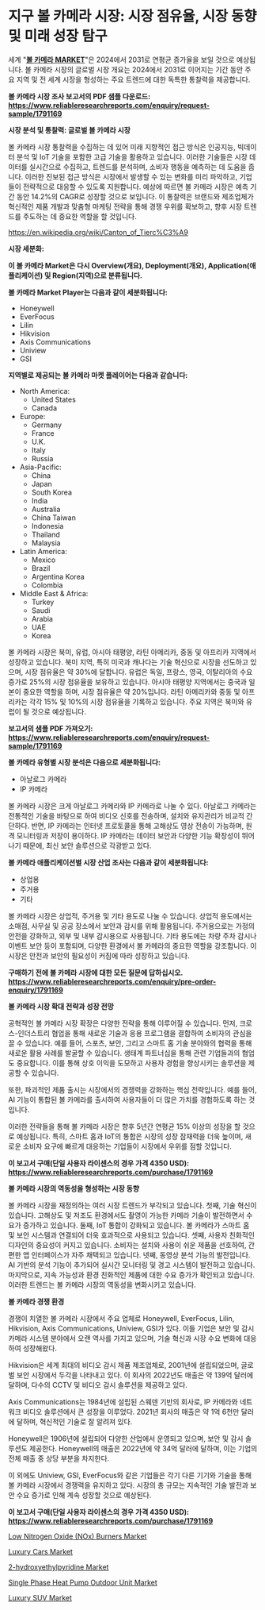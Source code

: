<p><h1>지구 볼 카메라 시장: 시장 점유율, 시장 동향 및 미래 성장 탐구</h1></p><p>세계 "<strong><a href="https://www.reliableresearchreports.com/ball-cameras-r1791169?utm_campaign=106&utm_medium=8&utm_source=Github&utm_content=ia&utm_term=02112024&utm_id=ball-cameras">볼 카메라 MARKET</a></strong>"은 2024에서 2031로 연평균 증가율을 보일 것으로 예상됩니다. 볼 카메라 시장의 글로벌 시장 개요는 2024에서 2031로 이어지는 기간 동안 주요 지역 및 전 세계 시장을 형성하는 주요 트렌드에 대한 독특한 통찰력을 제공합니다.</p>
<p><strong>볼 카메라 시장 조사 보고서의 PDF 샘플 다운로드: <a href="https://www.reliableresearchreports.com/enquiry/request-sample/1791169?utm_campaign=106&utm_medium=8&utm_source=Github&utm_content=ia&utm_term=02112024&utm_id=ball-cameras">https://www.reliableresearchreports.com/enquiry/request-sample/1791169</a></strong></p>
<p><strong>시장 분석 및 통찰력: 글로벌 볼 카메라 시장</strong></p>
<p><p>볼 카메라 시장 통찰력을 수집하는 데 있어 미래 지향적인 접근 방식은 인공지능, 빅데이터 분석 및 IoT 기술을 포함한 고급 기술을 활용하고 있습니다. 이러한 기술들은 시장 데이터를 실시간으로 수집하고, 트렌드를 분석하며, 소비자 행동을 예측하는 데 도움을 줍니다. 이러한 진보된 접근 방식은 시장에서 발생할 수 있는 변화를 미리 파악하고, 기업들이 전략적으로 대응할 수 있도록 지원합니다. 예상에 따르면 볼 카메라 시장은 예측 기간 동안 14.2%의 CAGR로 성장할 것으로 보입니다. 이 통찰력은 브랜드와 제조업체가 혁신적인 제품 개발과 맞춤형 마케팅 전략을 통해 경쟁 우위를 확보하고, 향후 시장 트렌드를 주도하는 데 중요한 역할을 할 것입니다.</p></p>
<p><a href="%7CAUTHORITHY_DOMAIN_URL%7C?utm_campaign=106&utm_medium=8&utm_source=Github&utm_content=ia&utm_term=02112024&utm_id=ball-cameras">https://en.wikipedia.org/wiki/Canton_of_Tierc%C3%A9</a></p>
<p><strong>시장 세분화:</strong></p>
<p><strong>이 볼 카메라 Market은 다시 Overview(개요), Deployment(개요), Application(애플리케이션) 및 Region(지역)으로 분류됩니다.</strong></p>
<p><strong>볼 카메라 Market Player는 다음과 같이 세분화됩니다:</strong></p>
<p><ul><li>Honeywell</li><li>EverFocus</li><li>Lilin</li><li>Hikvision</li><li>Axis Communications</li><li>Uniview</li><li>GSI</li></ul></p>
<p><strong>지역별로 제공되는 볼 카메라 마켓 플레이어는 다음과 같습니다:</strong></p>
<p><ul>
    <li>
        North America:
        <ul>
            <li>United States</li>
            <li>Canada</li>
        </ul>
    </li>
    <li>
        Europe:
        <ul>
            <li>Germany</li>
            <li>France</li>
            <li>U.K.</li>
            <li>Italy</li>
            <li>Russia</li>
        </ul>
    </li>
    <li>
        Asia-Pacific:
        <ul>
            <li>China</li>
            <li>Japan</li>
            <li>South Korea</li>
            <li>India</li>
            <li>Australia</li>
            <li>China Taiwan</li>
            <li>Indonesia</li>
            <li>Thailand</li>
            <li>Malaysia</li>
        </ul>
    </li>
    <li>
        Latin America:
        <ul>
            <li>Mexico</li>
            <li>Brazil</li>
            <li>Argentina Korea</li>
            <li>Colombia</li>
        </ul>
    </li>
    <li>
        Middle East & Africa:
        <ul>
            <li>Turkey</li>
            <li>Saudi</li>
            <li>Arabia</li>
            <li>UAE</li>
            <li>Korea</li>
        </ul>
    </li>
    </ul></p>
<p><p>볼 카메라 시장은 북미, 유럽, 아시아 태평양, 라틴 아메리카, 중동 및 아프리카 지역에서 성장하고 있습니다. 북미 지역, 특히 미국과 캐나다는 기술 혁신으로 시장을 선도하고 있으며, 시장 점유율은 약 30%에 달합니다. 유럽은 독일, 프랑스, 영국, 이탈리아의 수요 증가로 25%의 시장 점유율을 보유하고 있습니다. 아시아 태평양 지역에서는 중국과 일본이 중요한 역할을 하며, 시장 점유율은 약 20%입니다. 라틴 아메리카와 중동 및 아프리카는 각각 15% 및 10%의 시장 점유율을 기록하고 있습니다. 주요 지역은 북미와 유럽이 될 것으로 예상됩니다.</p></p>
<p><strong>보고서의 샘플 PDF 가져오기: <a href="https://www.reliableresearchreports.com/enquiry/request-sample/1791169?utm_campaign=106&utm_medium=8&utm_source=Github&utm_content=ia&utm_term=02112024&utm_id=ball-cameras">https://www.reliableresearchreports.com/enquiry/request-sample/1791169</a></strong></p>
<p><strong>볼 카메라 유형별 시장 분석은 다음으로 세분화됩니다:</strong></p>
<p><ul><li>아날로그 카메라</li><li>IP 카메라</li></ul></p>
<p><p>볼 카메라 시장은 크게 아날로그 카메라와 IP 카메라로 나눌 수 있다. 아날로그 카메라는 전통적인 기술을 바탕으로 하여 비디오 신호를 전송하며, 설치와 유지관리가 비교적 간단하다. 반면, IP 카메라는 인터넷 프로토콜을 통해 고해상도 영상 전송이 가능하며, 원격 모니터링과 저장이 용이하다. IP 카메라는 데이터 보안과 다양한 기능 확장성이 뛰어나기 때문에, 최신 보안 솔루션으로 각광받고 있다.</p></p>
<p><strong>볼 카메라 애플리케이션별 시장 산업 조사는 다음과 같이 세분화됩니다:</strong></p>
<p><ul><li>상업용</li><li>주거용</li><li>기타</li></ul></p>
<p><p>볼 카메라 시장은 상업적, 주거용 및 기타 용도로 나눌 수 있습니다. 상업적 용도에서는 소매점, 사무실 및 공공 장소에서 보안과 감시를 위해 활용됩니다. 주거용으로는 가정의 안전을 강화하고, 외부 및 내부 감시용으로 사용됩니다. 기타 용도에는 차량 주차 감시나 이벤트 보안 등이 포함되며, 다양한 환경에서 볼 카메라의 중요한 역할을 강조합니다. 이 시장은 안전과 보안의 필요성이 커짐에 따라 성장하고 있습니다.</p></p>
<p><strong>구매하기 전에 볼 카메라 시장에 대한 모든 질문에 답하십시오. <a href="https://www.reliableresearchreports.com/enquiry/pre-order-enquiry/1791169?utm_campaign=106&utm_medium=8&utm_source=Github&utm_content=ia&utm_term=02112024&utm_id=ball-cameras">https://www.reliableresearchreports.com/enquiry/pre-order-enquiry/1791169</a></strong></p>
<p><strong>볼 카메라 시장 확대 전략과 성장 전망</strong></p>
<p><p>공혁적인 볼 카메라 시장 확장은 다양한 전략을 통해 이루어질 수 있습니다. 먼저, 크로스-인더스트리 협업을 통해 새로운 기술과 응용 프로그램을 결합하여 소비자의 관심을 끌 수 있습니다. 예를 들어, 스포츠, 보안, 그리고 스마트 홈 기술 분야와의 협력을 통해 새로운 활용 사례를 발굴할 수 있습니다. 생태계 파트너십을 통해 관련 기업들과의 협업도 중요합니다. 이를 통해 상호 이익을 도모하고 사용자 경험을 향상시키는 솔루션을 제공할 수 있습니다. </p><p>또한, 파괴적인 제품 출시는 시장에서의 경쟁력을 강화하는 핵심 전략입니다. 예를 들어, AI 기능이 통합된 볼 카메라를 출시하여 사용자들이 더 많은 가치를 경험하도록 하는 것입니다. </p><p>이러한 전략들을 통해 볼 카메라 시장은 향후 5년간 연평균 15% 이상의 성장을 할 것으로 예상됩니다. 특히, 스마트 홈과 IoT의 통합은 시장의 성장 잠재력을 더욱 높이며, 새로운 소비자 요구에 빠르게 대응하는 기업들이 시장에서 우위를 점할 것입니다.</p></p>
<p><strong>이 보고서 구매(단일 사용자 라이센스의 경우 가격 4350 USD): <a href="https://www.reliableresearchreports.com/purchase/1791169?utm_campaign=106&utm_medium=8&utm_source=Github&utm_content=ia&utm_term=02112024&utm_id=ball-cameras">https://www.reliableresearchreports.com/purchase/1791169</a></strong></p>
<p><strong>볼 카메라 시장의 역동성을 형성하는 시장 동향</strong></p>
<p><p>볼 카메라 시장을 재정의하는 여러 시장 트렌드가 부각되고 있습니다. 첫째, 기술 혁신이 있습니다. 고해상도 및 저조도 환경에서도 촬영이 가능한 카메라 기술이 발전하면서 수요가 증가하고 있습니다. 둘째, IoT 통합이 강화되고 있습니다. 볼 카메라가 스마트 홈 및 보안 시스템과 연결되어 더욱 효과적으로 사용되고 있습니다. 셋째, 사용자 친화적인 디자인의 중요성이 커지고 있습니다. 소비자는 설치와 사용이 쉬운 제품을 선호하여, 간편한 앱 인터페이스가 자주 채택되고 있습니다. 넷째, 동영상 분석 기능의 발전입니다. AI 기반의 분석 기능이 추가되어 실시간 모니터링 및 경고 시스템이 발전하고 있습니다. 마지막으로, 지속 가능성과 환경 친화적인 제품에 대한 수요 증가가 확인되고 있습니다. 이러한 트렌드는 볼 카메라 시장의 역동성을 변화시키고 있습니다.</p></p>
<p><strong>볼 카메라 경쟁 환경</strong></p>
<p><p>경쟁이 치열한 볼 카메라 시장에서 주요 업체로 Honeywell, EverFocus, Lilin, Hikvision, Axis Communications, Uniview, GSI가 있다. 이들 기업은 보안 및 감시 카메라 시스템 분야에서 오랜 역사를 가지고 있으며, 기술 혁신과 시장 수요 변화에 대응하여 성장해왔다.</p><p>Hikvision은 세계 최대의 비디오 감시 제품 제조업체로, 2001년에 설립되었으며, 글로벌 보안 시장에서 두각을 나타내고 있다. 이 회사의 2022년도 매출은 약 139억 달러에 달하며, 다수의 CCTV 및 비디오 감시 솔루션을 제공하고 있다.</p><p>Axis Communications는 1984년에 설립된 스웨덴 기반의 회사로, IP 카메라와 네트워크 비디오 솔루션에서 큰 성장을 이루었다. 2021년 회사의 매출은 약 1억 6천만 달러에 달하며, 혁신적인 기술로 잘 알려져 있다.</p><p>Honeywell은 1906년에 설립되어 다양한 산업에서 운영되고 있으며, 보안 및 감시 솔루션도 제공한다. Honeywell의 매출은 2022년에 약 34억 달러에 달하며, 이는 기업의 전체 매출 중 상당 부분을 차지한다.</p><p>이 외에도 Uniview, GSI, EverFocus와 같은 기업들은 각기 다른 기기와 기술을 통해 볼 카메라 시장에서 경쟁력을 유지하고 있다. 시장의 총 규모는 지속적인 기술 발전과 보안 수요 증가로 인해 계속 성장할 것으로 예상된다.</p></p>
<p><strong>이 보고서 구매(단일 사용자 라이센스의 경우 가격 4350 USD): <a href="https://www.reliableresearchreports.com/purchase/1791169?utm_campaign=106&utm_medium=8&utm_source=Github&utm_content=ia&utm_term=02112024&utm_id=ball-cameras">https://www.reliableresearchreports.com/purchase/1791169</a></strong></p>
<p><p><a href="https://issuu.com/reportprime-2/docs/low-nitrogen-oxide-nox-burners-mark_5bb345fb7525d6?utm_campaign=106&utm_medium=8&utm_source=Github&utm_content=ia&utm_term=02112024&utm_id=ball-cameras">Low Nitrogen Oxide (NOx) Burners Market</a></p><p><a href="https://github.com/aiko92han/Market-Research-Report-List-1/blob/main/luxury-cars-market.md?utm_campaign=106&utm_medium=8&utm_source=Github&utm_content=ia&utm_term=02112024&utm_id=ball-cameras">Luxury Cars Market</a></p><p><a href="https://www.linkedin.com/pulse/2-hydroxyethylpyridine-sector-surge-96-growth-roadmap-2031-ulsdc?utm_campaign=106&utm_medium=8&utm_source=Github&utm_content=ia&utm_term=02112024&utm_id=ball-cameras">2-hydroxyethylpyridine Market</a></p><p><a href="https://issuu.com/reportprime-2/docs/single-phase-heat-pump-outdoor-unit_56ad8f0efaf132?utm_campaign=106&utm_medium=8&utm_source=Github&utm_content=ia&utm_term=02112024&utm_id=ball-cameras">Single Phase Heat Pump Outdoor Unit Market</a></p><p><a href="https://github.com/michaelhall412/Market-Research-Report-List-1/blob/main/luxury-suv-market.md?utm_campaign=106&utm_medium=8&utm_source=Github&utm_content=ia&utm_term=02112024&utm_id=ball-cameras">Luxury SUV Market</a></p></p>
